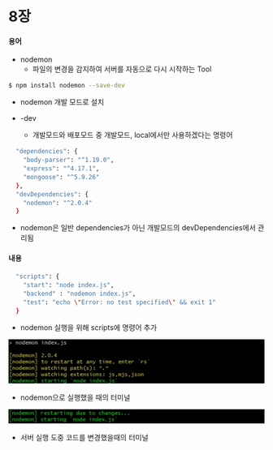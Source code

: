 # 8장

#### 용어
- nodemon
    - 파일의 변경을 감지하여 서버를 자동으로 다시 시작하는 Tool

```sh
$ npm install nodemon --save-dev 
```
- nodemon 개발 모드로 설치 

- -dev
    - 개발모드와 배포모드 중 개발모드, local에서만 사용하겠다는 명령어

```sh
  "dependencies": {
    "body-parser": "^1.19.0",
    "express": "^4.17.1",
    "mongoose": "^5.9.26"
  },
  "devDependencies": {
    "nodemon": "^2.0.4"
  }
```
- nodemon은 일반 dependencies가 아닌 개발모드의 devDependencies에서 관리됨 

#### 내용

```sh
  "scripts": {
    "start": "node index.js",
    "backend" : "nodemon index.js", 
    "test": "echo \"Error: no test specified\" && exit 1"
  }
```
- nodemon 실행을 위해 scripts에 명령어 추가 

![1](./images/8-1.jpg)
- nodemon으로 실행했을 때의 터미널 

![2](./images/8-2.jpg)
- 서버 실행 도중 코드를 변경했을때의 터미널